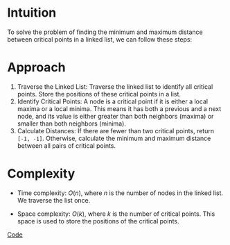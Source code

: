 # Intuition
To solve the problem of finding the minimum and maximum distance between critical points in a linked list, we can follow these steps:

# Approach
1. Traverse the Linked List: Traverse the linked list to identify all critical points. Store the positions of these critical points in a list.
2. Identify Critical Points: A node is a critical point if it is either a local maxima or a local minima. This means it has both a previous and a next node, and its value is either greater than both neighbors (maxima) or smaller than both neighbors (minima).
3. Calculate Distances: If there are fewer than two critical points, return `[-1, -1]`. Otherwise, calculate the minimum and maximum distance between all pairs of critical points.


# Complexity
- Time complexity:
$O(n)$, where $n$ is the number of nodes in the linked list. We traverse the list once.

- Space complexity:
$O(k)$, where $k$ is the number of critical points. This space is used to store the positions of the critical points.

[Code](./2058-Find-the-Minimum-and-Maximum-Number-of-Nodes-Between-Critical-Points.ts)